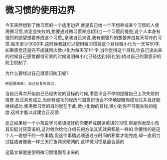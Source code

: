 # 微习惯的使用边界
今天突然想到了微习惯的一个适用边界,就是自己给一个不想养成某个习惯的人使用微习惯,肯定会失败的,想要通过微习惯养成(固化)一个习惯前提是,这个人本身有强烈的欲望想要养成这个习惯,,拿我自己来说,我有很强烈的想要养成每天写作的习惯,每天至少3000字,这时候我就可以使用微习惯将这个目标微小化为一天写50字,如果感觉还是完不成就再次微小化为每天写1个字.当你觉得这个目标,你自己读出来的时候自己感觉都很可笑的时候说明微小化已经达到(弱化到)绕过自己的潜意识的防卫机制了.

为什么要绕过自己潜意识防卫呢?
    
    原因很简单: 自己反复失败过.

当自己再次开始自己已经失败的目标的时候,潜意识会不停的提醒自己上次失败的情景.反过来也成立,当你有成功的经历时潜意识也会不停地提醒你成功过并且还能继续成功.使用微习惯的目的就在于此,微小化你的目标,微小到你不可能失败的程度.这样才能以此建立正反馈.

反之如果给一个小孩说学习英语挺好的你要养成朗读英语的习惯,但是你发现小孩其实挺讨厌英语的,这时候你给他介绍任何方法其实效果都是一样的.你要找的是这个人一直想干的一件事情,但这件事情必须通过长时间的积累才能完成,却一直用力过猛或者像我一样三天打鱼两天晒网的,这样微习惯是最合适的

这篇文章就是使用微习惯慢慢写出来的
